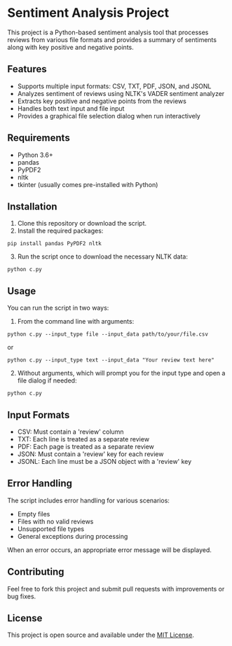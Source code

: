 # Sentiment Analysis Project

This project is a Python-based sentiment analysis tool that processes reviews from various file formats and provides a summary of sentiments along with key positive and negative points.

## Features

- Supports multiple input formats: CSV, TXT, PDF, JSON, and JSONL
- Analyzes sentiment of reviews using NLTK's VADER sentiment analyzer
- Extracts key positive and negative points from the reviews
- Handles both text input and file input
- Provides a graphical file selection dialog when run interactively

## Requirements

- Python 3.6+
- pandas
- PyPDF2
- nltk
- tkinter (usually comes pre-installed with Python)

## Installation

1. Clone this repository or download the script.
2. Install the required packages:

```
pip install pandas PyPDF2 nltk
```

3. Run the script once to download the necessary NLTK data:

```
python c.py
```

## Usage

You can run the script in two ways:

1. From the command line with arguments:

```
python c.py --input_type file --input_data path/to/your/file.csv
```

or

```
python c.py --input_type text --input_data "Your review text here"
```

2. Without arguments, which will prompt you for the input type and open a file dialog if needed:

```
python c.py
```

## Input Formats

- CSV: Must contain a 'review' column
- TXT: Each line is treated as a separate review
- PDF: Each page is treated as a separate review
- JSON: Must contain a 'review' key for each review
- JSONL: Each line must be a JSON object with a 'review' key

## Error Handling

The script includes error handling for various scenarios:

- Empty files
- Files with no valid reviews
- Unsupported file types
- General exceptions during processing

When an error occurs, an appropriate error message will be displayed.

## Contributing

Feel free to fork this project and submit pull requests with improvements or bug fixes.

## License

This project is open source and available under the [MIT License](LICENSE).
